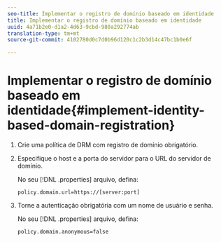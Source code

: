 ```yaml
---
seo-title: Implementar o registro de domínio baseado em identidade
title: Implementar o registro de domínio baseado em identidade
uuid: 4a71b2e0-d1a2-4d63-9cbd-980a292774ab
translation-type: tm+mt
source-git-commit: 4102780d0c7d0b96d120c1c2b3d14c47bc1b0e6f

---
```



# Implementar o registro de domínio baseado em identidade{#implement-identity-based-domain-registration}

1. Crie uma política de DRM com registro de domínio obrigatório.
1. Especifique o host e a porta do servidor para o URL do servidor de domínio.

   No seu [!DNL .properties] arquivo, defina:

   ```
   policy.domain.url=https://[server:port] 
   ```

1. Torne a autenticação obrigatória com um nome de usuário e senha.

   No seu [!DNL .properties] arquivo, defina:

   ```
   policy.domain.anonymous=false 
   ```
